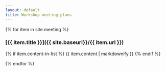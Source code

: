 ```yaml
---
layout: default
title: Workshop meeting plans
---
```


{% for item in site.meeting %}

### [{{ item.title }}]({{ site.baseurl}}/{{ item.url }})

{% if item.content-in-list %}
{{ item.content | markdownify }}
{% endif %}

{% endfor %}
